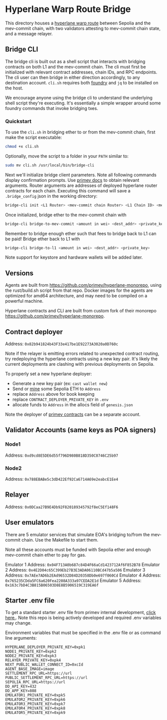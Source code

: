 # Hyperlane Warp Route Bridge

This directory houses a [hyperlane warp route](https://docs.hyperlane.xyz/docs/protocol/warp-routes) between Sepolia and the mev-commit chain, with two validators attesting to mev-commit chain state, and a message relayer.

## Bridge CLI

The bridge cli is built out as a shell script that interacts with bridging contracts on both L1 and the mev-commit chain. The cli must first be initialized with relevant contract addresses, chain IDs, and RPC endpoints. The cli user can then bridge in either direction accordingly, to any destination account. `cli.sh` requires both [foundry](https://book.getfoundry.sh/getting-started/installation) and `jq` to be installed on the host. 

We encourage anyone using the bridge cli to understand the underlying shell script they're executing. It's essentially a simple wrapper around some foundry commands that invoke bridging txes.

### Quickstart

To use the `cli.sh` in bridging ether to or from the mev-commit chain, first make the script executable:

```bash
chmod +x cli.sh
```

Optionally, move the script to a folder in your `PATH` similar to:

```bash
sudo mv cli.sh /usr/local/bin/bridge-cli
```

Next we'll initialize bridge client parameters. Note all following commands display confirmation prompts. Use [primev docs](https://docs.primev.xyz/mev-commit-chain) to obtain relevant arguments. Router arguments are addresses of deployed hyperlane router contracts for each chain. Executing this command will save a `.bridge_config` json in the working directory:

```bash
bridge-cli init <L1 Router> <mev-commit chain Router> <L1 Chain ID> <mev-commit chain ID> <L1 URL> <MEV-Commit URL>
```

Once initialized, bridge ether to the mev-commit chain with

```bash
bridge-cli bridge-to-mev-commit <amount in wei> <dest_addr> <private_key>
```

Remember to bridge enough ether such that fees to bridge back to L1 can be paid! Bridge ether back to L1 with

```bash
bridge-cli bridge-to-l1 <amount in wei> <dest_addr> <private_key>
```

Note support for keystore and hardware wallets will be added later.

## Versions

Agents are built from https://github.com/primev/hyperlane-monorepo, using the rust/build.sh script from that repo. Docker images for the agents are optimized for amd64 architecture, and may need to be compiled on a powerful machine.

Hyperlane contracts and CLI are built from custom fork of their monorepo https://github.com/primev/hyperlane-monorepo.

## Contract deployer

Address:    `0x82b941824b43F33e417be1E92273A3020a0D760c`

Note if the relayer is emitting errors related to unexpected contract routing, try redeploying the hyperlane contracts using a new key pair. It's likely the current deployments are clashing with previous deployments on Sepolia.

To properly set a new hyperlane deployer:
* Generate a new key pair (ex: `cast wallet new`)
* Send or [mine](https://sepolia-faucet.pk910.de/) some Sepolia ETH to `Address`
* replace `Address` above for book keeping
* replace `CONTRACT_DEPLOYER_PRIVATE_KEY` in `.env`
* allocate funds to `Address` in the allocs field of `genesis.json`

Note the deployer of [primev contracts](https://github.com/primev/contracts) can be a separate account.

## Validator Accounts (same keys as POA signers)

### Node1

Address:     `0xd9cd8E5DE6d55f796D980B818D350C0746C25b97`

### Node2

Address:     `0x788EBABe5c3dD422Ef92Ca6714A69e2eabcE1Ee4`

## Relayer

Address:     `0x0DCaa27B9E4Db92F820189345792f8eC5Ef148F6`

## User emulators

There are 5 emulator services that simulate EOA's bridging to/from the mev-commit chain. Use the Makefile to start them. 

Note all these accounts must be funded with Sepolia ether and enough mev-commit chain ether to pay for gas.

Emulator 1 Address: `0x04F713A0b687c84D4F66aCd1423712Af6F852B78`
Emulator 2 Address: `0x4E2D04c65C399Eb27B3E3ADA06110BCd47b5a506`
Emulator 3 Address: `0x7AEe7AD6b2EAd96532D84D20358Db0e697f060Cd`
Emulator 4 Address: `0x765235CDda5FC6a620Fea2208A333a97CEDA2E1d`
Emulator 5 Address: `0x163c7bD4C3B815B06503D8E8B5906519C319EA6f`

## Starter .env file
To get a standard starter .env file from primev internal development, [click here.](https://www.notion.so/Private-keys-and-env-for-settlement-layer-245a4f3f4fe040a7b72a6be91131d9c2?pvs=4). Note this repo is being actively developed and required .env variables may change.

Environment variables that must be specified in the .env file or as command line arguments:

```
HYPERLANE_DEPLOYER_PRIVATE_KEY=0xpk1
NODE1_PRIVATE_KEY=0xpk2
NODE2_PRIVATE_KEY=0xpk3
RELAYER_PRIVATE_KEY=0xpk4
NEXT_PUBLIC_WALLET_CONNECT_ID=0xcId
AGENT_BASE_IMAGE=image
SETTLEMENT_RPC_URL=https://url
PUBLIC_SETTLEMENT_RPC_URL=https://url
SEPOLIA_RPC_URL=https://url
DD_API_KEY=432
DD_APP_KEY=808
EMULATOR1_PRIVATE_KEY=0xpk5
EMULATOR2_PRIVATE_KEY=0xpk6
EMULATOR3_PRIVATE_KEY=0xpk7
EMULATOR4_PRIVATE_KEY=0xpk8
EMULATOR5_PRIVATE_KEY=0xpk9
```
